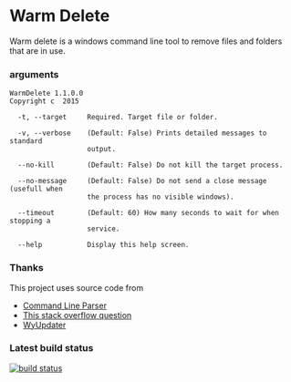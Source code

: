 # Warm Delete

Warm delete is a windows command line tool to remove files and folders that are in use. 


### arguments

```
WarmDelete 1.1.0.0
Copyright c  2015

  -t, --target     Required. Target file or folder.

  -v, --verbose    (Default: False) Prints detailed messages to standard
                   output.

  --no-kill        (Default: False) Do not kill the target process.

  --no-message     (Default: False) Do not send a close message (usefull when
                   the process has no visible windows).

  --timeout        (Default: 60) How many seconds to wait for when stopping a
                   service.

  --help           Display this help screen.
```

### Thanks

This project uses source code from 

* [Command Line Parser](https://commandline.codeplex.com/)
* [This stack overflow question](http://stackoverflow.com/a/3346055/176942)
* [WyUpdater](https://code.google.com/p/wyupdate/)

### Latest build status
[![build status](https://ci.appveyor.com/api/projects/status/81pchvaj9baq2qom/branch/master?svg=true)](https://github.com/MCord/WarmDelete/releases/latest)

